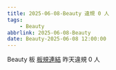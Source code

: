```yaml
---
title: 2025-06-08-Beauty 違規 0 人
tags:
    - Beauty
abbrlink: 2025-06-08-Beauty
date: Beauty-2025-06-08 12:00:00
---
```

Beauty 板 [板規連結](https://www.ptt.cc/bbs/Beauty/M.1630069980.A.84B.html)
昨天違規 0 人
